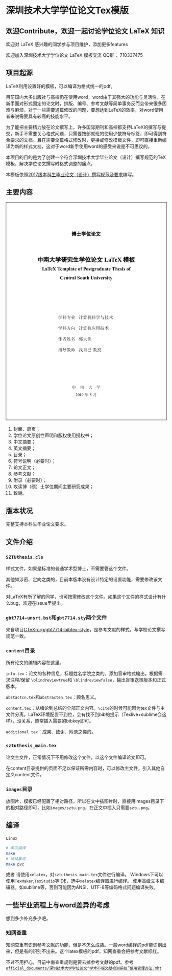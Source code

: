 
# 深圳技术大学学位论文Tex模版
## 欢迎Contribute，欢迎一起讨论学位论文 LaTeX 知识

欢迎对 LaTeX 感兴趣的同学参与项目维护，添加更多features

欢迎加入深圳技术大学学位论文 LaTeX 模板交流 QQ群： 710337475

## 项目起源

LaTeX利用设置好的模板，可以编译为格式统一的pdf。

目前国内大多出版社与高校仍在使用word，word由于其强大的功能与灵活性，在新手面对形式固定的论文时，排版、编号、参考文献等简单事务反而会带来很多困难与麻烦，对于一些需要通篇修改的问题，要想达到LaTeX的效率，对word使用者来说需要具有较高的技能水平。

为了能把主要精力放在论文撰写上，许多国际期刊和高校都支持LaTeX的撰写与提交，新手不需要关心格式问题，只需要按部就班的使用少数符号标签，即可得到符合要求的文档。且在需要全篇格式修改时，更换或修改模板文件，即可直接重新编译为新的样式文档，这对于word新手使用word的感受来说是不可思议的。

本项目的目的是为了创建一个符合深圳技术大学毕业论文（设计）撰写规范的TeX模板，解决学位论文撰写时格式调整的痛点。

本模板依照[2017级本科生毕业论文（设计）撰写规范及要求](./official_documents/2017级本科生毕业论文（设计）撰写规范及要求.doc)编写。

## 主要内容

![cover](images/cover.png)

1. 封面、扉页；
2. 学位论文原创性声明和版权使用授权书；
3. 中文摘要；
4. 英文摘要；
5. 目录；
6. 符号说明（必要时）；
7. 论文正文；
8. 参考文献；
9. 附录（必要时）；
10. 攻读博（硕）士学位期间主要研究成果；
11. 致谢。

## 版本状况

完整支持本科生毕业论文要求。

## 文件介绍

### `SZTUthesis.cls`

样式文件，如果是标准的普通学术型博士，不需要管这个文件。

其他如涉密、定向之类的，目前本版本没有设计特定的设置功能，需要修改该文件。

对LaTeX有所了解的同学，也可按需修改这个文件。如果这个文件的样式设计有什么bug，欢迎在issue里提出。

### `gbt7714-unsrt.bst`和`gbt7714.sty`两个文件

来自项目[CTeX-org/gbt7714-bibtex-style](https://github.com/CTeX-org/gbt7714-bibtex-style)，是参考文献的样式，与学校论文撰写规范一致。


### `content`目录

所有论文的编辑内容在这里。

`info.tex`：论文的各种信息，标题姓名学院之类的。添加盲审格式输出，根据需求注释/保留 `\blindreviewtrue`和 `\blindreviewfalse`，输出盲审送审版本和正式版本。

`abstactcn.tex`和`abstracten.tex`：顾名思义。

`content.tex`：从绪论到总结的全部正文内容。`\cite`的时候可能因为tex文件与主文件分离，LaTeX环境配置不到位，会有找不到bib的提示（Texlive+sublime会这样），没关系，照常插入需要的bibkey即可。

`additional.tex`：成果、致谢、附录之类的。


### `sztuthesis_main.tex`

论文主文件，正常情况下不用修改这个文件，以这个文件编译论文即可。

在content目录提供的页面不足以保证所需内容时，可以修改主文件，引入其他自定义content文件。

### `images`目录

放图片，模板已经配置了相对路径，所以在文中插图片时，直接用images目录下的相对路径即可，比如`images/sztu.png`，在正文中插入只需要`sztu.png`。

## 编译

`Linux`
```bash
# 单次编译
make
# 持续集成
make pvc
```
或者
请使用`xelatex`，对`sztuthesis_main.tex`文件进行编译。
Windows下可以使用`TexMaker`,`TexStudio`等IDE，选中`xelatex`编译器进行编译。
使用高级文本编辑器，如sublime等，否则可能因为ANSI、UTF-8等编码格式问题编译失败。


## 一些毕业流程上与word差异的考虑

想到多少补充多少吧。

### 知网查重
知网查重有识别参考文献的功能，但是不怎么成熟。一般word编译的pdf能识别出来，但是有的识别不出来。这个latex模板的pdf，知网查重会把参考文献标红。

不过不用担心，目前中南查重规则是要去掉参考文献的pdf。参考[`official_documents/深圳技术大学学位论文“学术不端文献检测系统”使用管理办法.mht`](http://gra.its.sztu.edu.cn/yjsy/pygl/wjtzxq54863_3_6.html)




